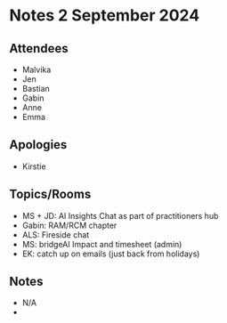 # Notes 2 September 2024

## Attendees 

* Malvika
* Jen
* Bastian
* Gabin
* Anne
* Emma

## Apologies

* Kirstie

## Topics/Rooms

* MS + JD: AI Insights Chat as part of practitioners hub
* Gabin: RAM/RCM chapter
* ALS: Fireside chat
* MS: bridgeAI Impact and timesheet (admin)
* EK: catch up on emails (just back from holidays)

## Notes

* N/A
* 